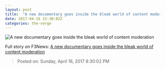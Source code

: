 ```yaml
---
layout: post
title:  "A new documentary goes inside the bleak world of content moderation"
date: 2017-04-16 15:30:02Z
categories: the-verge
---
```


![A new documentary goes inside the bleak world of content moderation](https://cdn0.vox-cdn.com/thumbor/KL8FnRFnxX-SNpviggo-KehFwh0=/0x1:940x530/1600x900/cdn0.vox-cdn.com/uploads/chorus_image/image/54281817/Screen_Shot_2017_04_14_at_2.49.20_PM.0.png)




Full story on F3News: [A new documentary goes inside the bleak world of content moderation](http://www.f3nws.com/n/vkNxgC)

> Posted on: Sunday, April 16, 2017 8:30:02 PM
